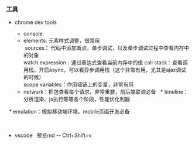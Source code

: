 ### 工具
+ chrome dev tools

   * console   
   * elements: 元素样式调整，很常用  
  sources： 代码中添加断点，单步调试，以及单步调试过程中查看内存中的对象  
  watch expression：通过表达式查看当前内存中的值 
  call stack：查看调用栈，开启async，可以看异步调用栈（这个非常有用，尤其是ajax调试的时候）  
  scope variables：作用域链上的变量，非常有用  
   * network：抓包查看每个请求，非常重要，前后端联调必备
   * timeline：分析渲染、js执行等等各个阶段，性能优化利器
   
   * emulation：模拟移动端环境，mobile页面开发必备 
   
   
+ vscode  
  预览md -- Ctrl+Shift+v

